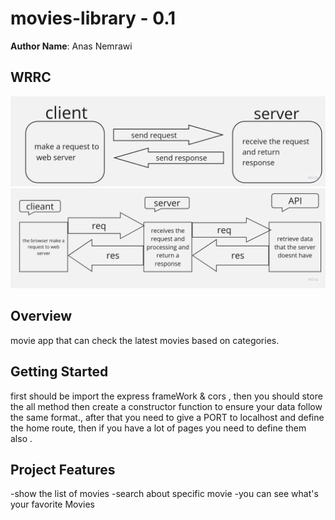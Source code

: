 # movies-library - 0.1

**Author Name**: Anas Nemrawi

## WRRC
![WRRC](./assets/WRRC.jpg "web request response cycle")
![WRRC](./assets/1.jpg "web request response cycle")


## Overview
movie app that can check the latest movies based on categories.
## Getting Started
first should be import the express frameWork & cors , then you should store the all method then create a constructor function to ensure your data follow the same format., after that you need to give a PORT to localhost and define the home route, then if you have a lot of pages you need to define them also .

## Project Features
-show the list of movies -search about specific movie -you can see what's your favorite Movies

